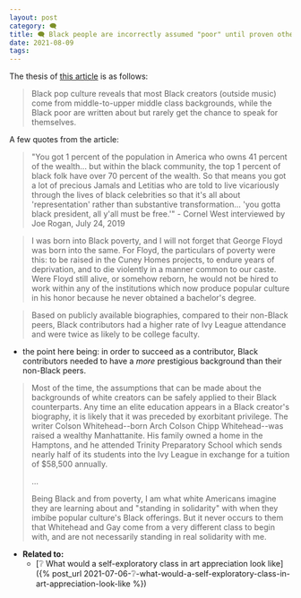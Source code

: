```yaml
---
layout: post
category: 🗨️
title: 🗨️ Black people are incorrectly assumed "poor" until proven otherwise
date: 2021-08-09
tags:
---
```

The thesis of [this article](https://www.currentaffairs.org/2021/07/who-actually-gets-to-create-black-pop-culture) is as follows:
> Black pop culture reveals that most Black creators (outside music) come from middle-to-upper middle class backgrounds, while the Black poor are written about but rarely get the chance to speak for themselves.

A few quotes from the article:
> "You got 1 percent of the population in America who owns 41 percent of the wealth... but within the black community, the top 1 percent of black folk have over 70 percent of the wealth. So that means you got a lot of precious Jamals and Letitias who are told to live vicariously through the lives of black celebrities so that it's all about 'representation' rather than substantive transformation... 'you gotta black president, all y'all must be free.'" - Cornel West interviewed by Joe Rogan, July 24, 2019

> I was born into Black poverty, and I will not forget that George Floyd was born into the same. For Floyd, the particulars of poverty were this: to be raised in the Cuney Homes projects, to endure years of deprivation, and to die violently in a manner common to our caste. Were Floyd still alive, or somehow reborn, he would not be hired to work within any of the institutions which now produce popular culture in his honor because he never obtained a bachelor's degree.

> Based on publicly available biographies, compared to their non-Black peers, Black contributors had a higher rate of Ivy League attendance and were twice as likely to be college faculty.

- the point here being: in order to succeed as a contributor, Black contributors needed to have a _more_ prestigious background than their non-Black peers.

> Most of the time, the assumptions that can be made about the backgrounds of white creators can be safely applied to their Black counterparts. Any time an elite education appears in a Black creator's biography, it is likely that it was preceded by exorbitant privilege. The writer Colson Whitehead--born Arch Colson Chipp Whitehead--was raised a wealthy Manhattanite. His family owned a home in the Hamptons, and he attended Trinity Preparatory School which sends nearly half of its students into the Ivy League in exchange for a tuition of $58,500 annually.
> 
> ...
> 
> Being Black and from poverty, I am what white Americans imagine they are learning about and "standing in solidarity" with when they imbibe popular culture's Black offerings. But it never occurs to them that Whitehead and Gay come from a very different class to begin with, and are not necessarily standing in real solidarity with me.

- **Related to:**
	- [❔ What would a self-exploratory class in art appreciation look like]({% post_url 2021-07-06-❔-what-would-a-self-exploratory-class-in-art-appreciation-look-like %})
